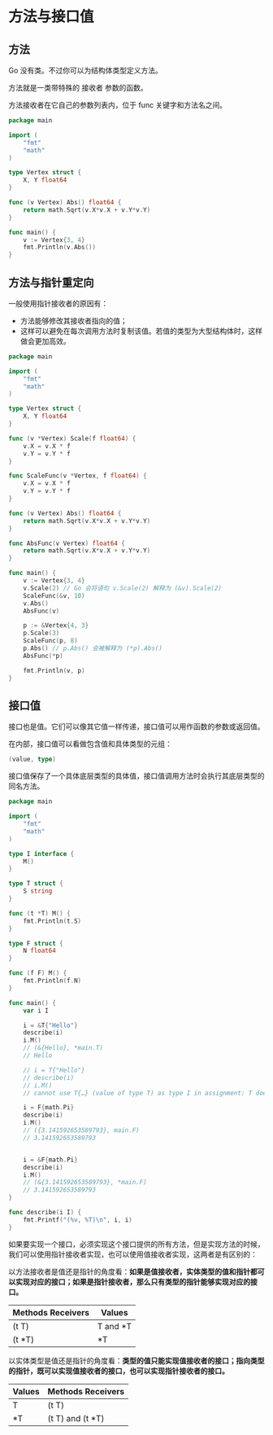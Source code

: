 # 方法与接口值

## 方法

Go 没有类。不过你可以为结构体类型定义方法。

方法就是一类带特殊的 接收者 参数的函数。

方法接收者在它自己的参数列表内，位于 func 关键字和方法名之间。

```go
package main

import (
	"fmt"
	"math"
)

type Vertex struct {
	X, Y float64
}

func (v Vertex) Abs() float64 {
	return math.Sqrt(v.X*v.X + v.Y*v.Y)
}

func main() {
	v := Vertex{3, 4}
	fmt.Println(v.Abs())
}
```

## 方法与指针重定向

一般使用指针接收者的原因有：
- 方法能够修改其接收者指向的值；
- 这样可以避免在每次调用方法时复制该值。若值的类型为大型结构体时，这样做会更加高效。

```go
package main

import (
	"fmt"
	"math"
)

type Vertex struct {
	X, Y float64
}

func (v *Vertex) Scale(f float64) {
	v.X = v.X * f
	v.Y = v.Y * f
}

func ScaleFunc(v *Vertex, f float64) {
	v.X = v.X * f
	v.Y = v.Y * f
}

func (v Vertex) Abs() float64 {
	return math.Sqrt(v.X*v.X + v.Y*v.Y)
}

func AbsFunc(v Vertex) float64 {
	return math.Sqrt(v.X*v.X + v.Y*v.Y)
}

func main() {
	v := Vertex{3, 4}
	v.Scale(2) // Go 会将语句 v.Scale(2) 解释为 (&v).Scale(2)
	ScaleFunc(&v, 10)
	v.Abs()
	AbsFunc(v)

	p := &Vertex{4, 3}
	p.Scale(3)
	ScaleFunc(p, 8)
	p.Abs() // p.Abs() 会被解释为 (*p).Abs()
	AbsFunc(*p)

	fmt.Println(v, p)
}

```

## 接口值

接口也是值。它们可以像其它值一样传递，接口值可以用作函数的参数或返回值。

在内部，接口值可以看做包含值和具体类型的元组：

```go
(value, type)
```

接口值保存了一个具体底层类型的具体值，接口值调用方法时会执行其底层类型的同名方法。

```go
package main

import (
	"fmt"
	"math"
)

type I interface {
	M()
}

type T struct {
	S string
}

func (t *T) M() {
	fmt.Println(t.S)
}

type F struct {
	N float64
}

func (f F) M() {
	fmt.Println(f.N)
}

func main() {
	var i I

	i = &T{"Hello"}
	describe(i)
	i.M()
	// (&{Hello}, *main.T)
	// Hello

	// i = T{"Hello"}
	// describe(i)
	// i.M()
	// cannot use T{…} (value of type T) as type I in assignment: T does not implement I (M method has pointer receiver)

	i = F{math.Pi}
	describe(i)
	i.M()
	// ({3.141592653589793}, main.F)
	// 3.141592653589793


	i = &F{math.Pi}
	describe(i)
	i.M()
	// (&{3.141592653589793}, *main.F)
	// 3.141592653589793
}

func describe(i I) {
	fmt.Printf("(%v, %T)\n", i, i)
}

```


如果要实现一个接口，必须实现这个接口提供的所有方法，但是实现方法的时候，我们可以使用指针接收者实现，也可以使用值接收者实现，这两者是有区别的：

以方法接收者是值还是指针的角度看：**如果是值接收者，实体类型的值和指针都可以实现对应的接口；如果是指针接收者，那么只有类型的指针能够实现对应的接口。**

| Methods Receivers | Values   |
| ----------------- | -------- |
| (t T)             | T and *T |
| (t *T)            | *T       |


以实体类型是值还是指针的角度看：**类型的值只能实现值接收者的接口；指向类型的指针，既可以实现值接收者的接口，也可以实现指针接收者的接口。**

| Values | Methods Receivers |
| ------ | ----------------- |
| T      | (t T)             |
| *T     | (t T) and (t *T)  |

